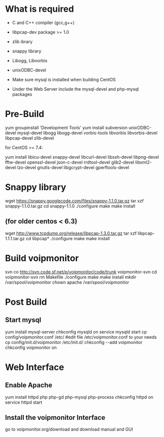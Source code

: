 # What is required

- C and C++ compiler (gcc,g++)
- libpcap-dev package >= 1.0
- zlib ibrary 
- snappy library
- Libogg, Libvorbis 
- unixODBC-devel

- Make sure mysql is installed when building CentOS
- Under the Web Server include the mysql-devel and php-mysql packages

# Pre-Build

yum groupinstall 'Development Tools'
yum install subversion unixODBC-devel mysql-devel libogg libogg-devel vorbis-tools libvorbis libvorbis-devel libpcap-devel zlib-devel

for CentOS >= 7.4:

yum install libicu-devel snappy-devel libcurl-devel libssh-devel libpng-devel fftw-devel openssl-devel json-c-devel rrdtool-devel glib2-devel libxml2-devel lzo-devel gnutls-devel libgcrypt-devel gperftools-devel

# Snappy library

wget https://snappy.googlecode.com/files/snappy-1.1.0.tar.gz
tar xzf snappy-1.1.0.tar.gz
cd snappy-1.1.0
./configure
make
make install

## (for older centos < 6.3) 

wget http://www.tcpdump.org/release/libpcap-1.3.0.tar.gz
tar xzf libpcap-1.1.1.tar.gz
cd libpcap*
./configure
make
make install

# Build voipmonitor

svn co http://svn.code.sf.net/p/voipmonitor/code/trunk voipmonitor-svn
cd voipmonitor-svn
rm Makefile
./configure
make
make install
mkdir /var/spool/voipmonitor
chown apache /var/spool/voipmonitor

# Post Build

## Start mysql

yum install mysql-server
chkconfig mysqld on
service mysqld start
cp config/voipmonitor.conf /etc/
#edit file /etc/voipmonitor.conf to your needs
cp config/init.d/voipmonitor /etc/init.d/
chkconfig --add voipmonitor
chkconfig voipmonitor on

# Web Interface

## Enable Apache

yum install httpd php php-gd php-mysql php-process
chkconfig httpd on
service httpd start

## Install the voipmonitor Interface

go to voipmonitor.org/download and download manual and GUI

